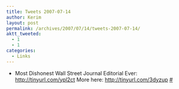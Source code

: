 ```yaml
---
title: Tweets 2007-07-14
author: Kerim
layout: post
permalink: /archives/2007/07/14/tweets-2007-07-14/
aktt_tweeted:
  - 1
  - 1
categories:
  - Links
---
```

  * Most Dishonest Wall Street Journal Editorial Ever: <a href="http://tinyurl.com/ypl2ct" onclick="_gaq.push(['_trackEvent', 'outbound-article', 'http://tinyurl.com/ypl2ct', 'http://tinyurl.com/ypl2ct']);"  rel="nofollow">http://tinyurl.com/ypl2ct</a> More here: <a href="http://tinyurl.com/3dyzup" onclick="_gaq.push(['_trackEvent', 'outbound-article', 'http://tinyurl.com/3dyzup', 'http://tinyurl.com/3dyzup']);"  rel="nofollow">http://tinyurl.com/3dyzup</a> <a href="http://twitter.com/kerim/statuses/149450022" onclick="_gaq.push(['_trackEvent', 'outbound-article', 'http://twitter.com/kerim/statuses/149450022', '#']);" >#</a>

